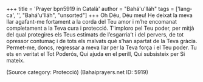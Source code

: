 +++
title = 'Prayer bpn5919 in Català'
author = "Bahá'u'lláh"
tags = ['lang-ca', '', "Bahá'u'lláh", "unsorted"]
+++
Oh Déu, Déu meu! He deixat la meva llar agafant-me fortament a la corda del Teu amor i m’he encomanat completament a la Teva cura i protecció. T’imploro pel Teu poder, per mitjà del qual protegires els Teus estimats de l’esgarria’t i del pervers, de tot opressor contumaç i de tots els malvats què s’han apartat de la Teva gràcia. Permet-me, doncs, regressar a meva llar per la Teva força i el Teu poder. Tu ets en veritat el Tot Poderós, Qui ajuda en el perill, Qui subsisteix per Si mateix.

(Source category: Protecció)
(Bahaiprayers.net ID: 5919)
